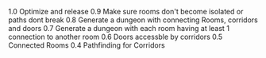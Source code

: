 1.0 Optimize and release
0.9 Make sure rooms don't become isolated or paths dont break
0.8 Generate a dungeon with connecting Rooms, corridors and doors
0.7 Generate a dungeon with each room having at least 1 connection to another room
0.6 Doors accessble by corridors
0.5 Connected Rooms
0.4 Pathfinding for Corridors